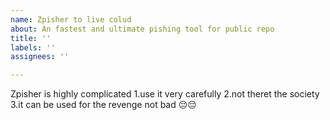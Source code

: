 ```yaml
---
name: Zpisher to live colud
about: An fastest and ultimate pishing tool for public repo
title: ''
labels: ''
assignees: ''

---
```


Zpisher is highly complicated 
1.use it very carefully
2.not theret the society 
3.it can be used for the revenge not bad 😔😔
